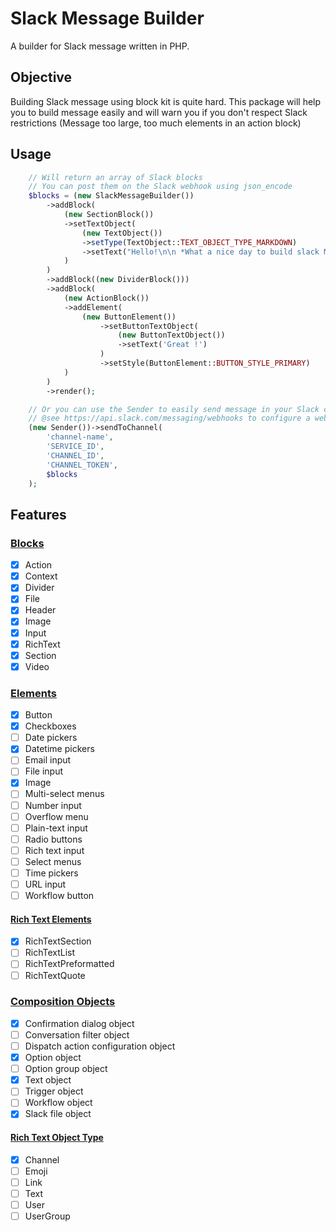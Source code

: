 # Slack Message Builder
A builder for Slack message written in PHP.

## Objective

Building Slack message using block kit is quite hard.
This package will help you to build message easily and will warn you if you don't respect Slack restrictions (Message too large, too much elements in an action block)

## Usage

```php
    // Will return an array of Slack blocks
    // You can post them on the Slack webhook using json_encode
    $blocks = (new SlackMessageBuilder())
        ->addBlock(
            (new SectionBlock())
            ->setTextObject(
                (new TextObject())
                ->setType(TextObject::TEXT_OBJECT_TYPE_MARKDOWN)
                ->setText("Hello!\n\n *What a nice day to build slack Message !*")
            )
        )
        ->addBlock((new DividerBlock()))
        ->addBlock(
            (new ActionBlock())
            ->addElement(
                (new ButtonElement())
                    ->setButtonTextObject(
                        (new ButtonTextObject())
                        ->setText('Great !')
                    )
                    ->setStyle(ButtonElement::BUTTON_STYLE_PRIMARY)
            )
        )
        ->render();

    // Or you can use the Sender to easily send message in your Slack channels.
    // @see https://api.slack.com/messaging/webhooks to configure a webhook on your Slack instance.
    (new Sender())->sendToChannel(
        'channel-name',
        'SERVICE_ID',
        'CHANNEL_ID',
        'CHANNEL_TOKEN',
        $blocks
    );
```

## Features

### [Blocks](https://api.slack.com/reference/block-kit/blocks) 
- [x] Action
- [x] Context
- [x] Divider
- [x] File
- [x] Header
- [x] Image
- [x] Input
- [x] RichText
- [x] Section
- [x] Video

### [Elements](https://api.slack.com/reference/block-kit/block-elements)
- [x] Button
- [x] Checkboxes
- [ ] Date pickers
- [x] Datetime pickers
- [ ] Email input
- [ ] File input
- [x] Image
- [ ] Multi-select menus
- [ ] Number input
- [ ] Overflow menu
- [ ] Plain-text input
- [ ] Radio buttons
- [ ] Rich text input
- [ ] Select menus
- [ ] Time pickers
- [ ] URL input
- [ ] Workflow button

#### [Rich Text Elements](https://api.slack.com/reference/block-kit/blocks#rich_text)
- [x] RichTextSection
- [ ] RichTextList
- [ ] RichTextPreformatted
- [ ] RichTextQuote

### [Composition Objects](https://api.slack.com/reference/block-kit/composition-objects) 
- [x] Confirmation dialog object
- [ ] Conversation filter object
- [ ] Dispatch action configuration object
- [x] Option object
- [ ] Option group object
- [x] Text object
- [ ] Trigger object
- [ ] Workflow object
- [x] Slack file object

#### [Rich Text Object Type](https://api.slack.com/reference/block-kit/blocks#channel-element-type)
- [x] Channel
- [ ] Emoji
- [ ] Link
- [ ] Text
- [ ] User
- [ ] UserGroup
